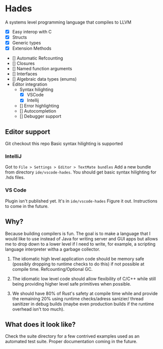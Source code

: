 # Hades
A systems level programming language that compiles to LLVM

- [x] Easy interop with C
- [x] Structs
- [x] Generic types
- [x] Extension Methods
- [] Automatic Refcounting
- []  Closures
- []  Named function arguments
- [] Interfaces
- [] Algebraic data types (enums)
- Editor integration
    - Syntax hilighting
        - [x] VSCode
        - [x] Intellij
    - [] Error highlighting
    - [] Autocompletion
    - [] Debugger support

## Editor support
Git checkout this repo
Basic syntax hilighting is supported
### IntelliJ
Got to `File > Settings > Editor > TextMate bundles`
Add a new bundle from directory `ide/vscode-hades`.
You should get basic syntax hilighting for .hds files.

### VS Code
Plugin isn't published yet. It's in `ide/vscode-hades` Figure it out.
Instructions to come in the future.

## Why?
Because building compilers is fun. The goal is to make a language
that I would like to use instead of Java for writing server and
GUI apps but allows me to drop down to a lower level if I
need to write, for example, a scripting language
interpreter witha a garbage collector.

1. The idiomatic high level application code should be memory
   safe (possibly dropping to runtime checks to do this) if
   not possible at compile time. Refcounting/Optional GC.
   
2. The idiomatic low level code should allow flexibility of
   C/C++ while still being providing higher level safe
   primitives when possible.
   
3. We should have 80% of Rust's safety at compile time while
   and provide the remaining 20% using runtime checks/adress sanizier/
   thread sanitizer in debug builds
   (maybe even production builds if the runtime overhead isn't too
   much).

## What does it look like?
Check the suite directory for a few contrived examples used as an automated test suite.
Proper documentation coming in the future.

